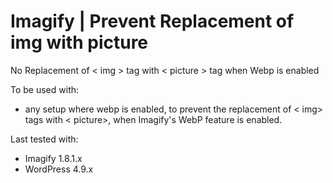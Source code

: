 # Imagify | Prevent Replacement of img with picture

No Replacement of < img > tag with < picture > tag when Webp is enabled

To be used with:
* any setup where webp is enabled, to prevent the replacement of < img> tags with < picture>, when Imagify's WebP feature is enabled.

Last tested with:
* Imagify 1.8.1.x
* WordPress 4.9.x

